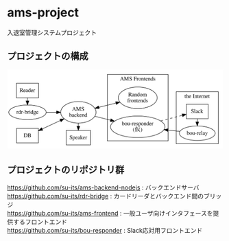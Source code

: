# ams-project

入退室管理システムプロジェクト

## プロジェクトの構成

![AMS structure](images/struct.png)

## プロジェクトのリポジトリ群
https://github.com/su-its/ams-backend-nodejs : バックエンドサーバ  
https://github.com/su-its/rdr-bridge : カードリーダとバックエンド間のブリッジ    
https://github.com/su-its/ams-frontend : 一般ユーザ向けインタフェースを提供するフロントエンド  
https://github.com/su-its/bou-responder : Slack応対用フロントエンド
